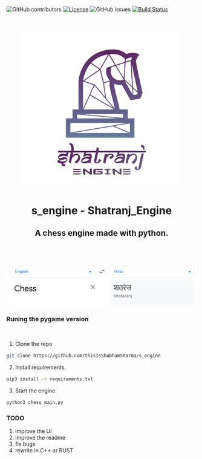 ![GitHub contributors](https://img.shields.io/github/contributors/thisIsShubhamSharma/s_engine?style=for-the-badge)
[![License](https://img.shields.io/badge/License-Apache%202.0-blue.svg?style=for-the-badge)](https://opensource.org/licenses/Apache-2.0)
![GitHub issues](https://img.shields.io/github/issues-raw/thisIsShubhamSharma/s_engine?style=for-the-badge)
[![Build Status](https://travis-ci.com/thisIsShubhamSharma/s_engine.svg?branch=master)](https://travis-ci.com/thisIsShubhamSharma/s_engine)

<!-- PROJECT LOGO -->
<br />
<p align="center">
  <a href="https://github.com/thisIsShubhamSharma/s_engine">
    <img src="images/satranj_engine_trans_with_txt.png" alt="Logo" width="420" height="420">

    
  </a>

  <h1 align="center">s_engine - Shatranj_Engine</h1>

  <h2 align="center">
    A chess engine made with python. 
    <br />
  </h2>
  <br />
  <br />
  <br />
  <img src="images/chess_hindi_trans.png" alt="Logo">
</p>


### Runing the pygame version 
<br />

1. Clone the repo 
```sh
git clone https://github.com/thisIsShubhamSharma/s_engine
```

2. Install requirements
```sh
pip3 install -r requirements.txt
```

3. Start the engine
```sh
python3 chess_main.py
```


### TODO
1. improve the UI
2. improve the readme
3. fix bugs
4. rewrite in C++ or RUST


